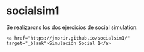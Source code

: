 # socialsim1

Se realizarons los dos ejercicios de social simulation:

    <a href="https://jmorir.github.io/socialsim1/" target="_blank">Simulación Social 1</a>
</body>
</html>
